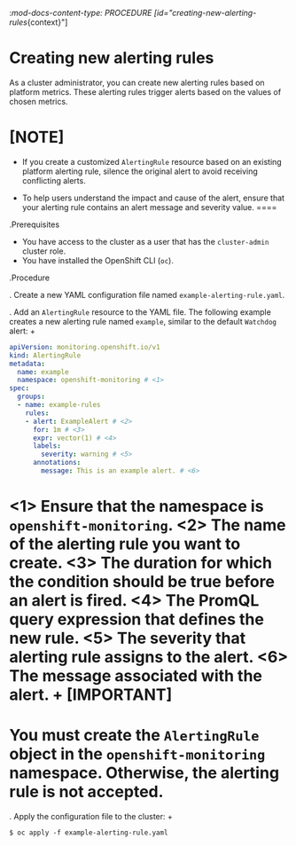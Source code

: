 :_mod-docs-content-type: PROCEDURE
[id="creating-new-alerting-rules_{context}"]
# Creating new alerting rules

As a cluster administrator, you can create new alerting rules based on platform metrics.
These alerting rules trigger alerts based on the values of chosen metrics.

[NOTE]
====
* If you create a customized `AlertingRule` resource based on an existing platform alerting rule, silence the original alert to avoid receiving conflicting alerts.

* To help users understand the impact and cause of the alert, ensure that your alerting rule contains an alert message and severity value.
====

.Prerequisites

* You have access to the cluster as a user that has the `cluster-admin` cluster role.
* You have installed the OpenShift CLI (`oc`).

.Procedure

. Create a new YAML configuration file named `example-alerting-rule.yaml`.

. Add an `AlertingRule` resource to the YAML file.
The following example creates a new alerting rule named `example`, similar to the default `Watchdog` alert:
+
```yaml
apiVersion: monitoring.openshift.io/v1
kind: AlertingRule
metadata:
  name: example
  namespace: openshift-monitoring # <1>
spec:
  groups:
  - name: example-rules
    rules:
    - alert: ExampleAlert # <2>
      for: 1m # <3>
      expr: vector(1) # <4>
      labels:
        severity: warning # <5>
      annotations:
        message: This is an example alert. # <6>
```
<1> Ensure that the namespace is `openshift-monitoring`.
<2> The name of the alerting rule you want to create.
<3> The duration for which the condition should be true before an alert is fired.
<4> The PromQL query expression that defines the new rule.
<5> The severity that alerting rule assigns to the alert.
<6> The message associated with the alert.
+
[IMPORTANT]
====
You must create the `AlertingRule` object in the `openshift-monitoring` namespace. Otherwise, the alerting rule is not accepted.
====

. Apply the configuration file to the cluster:
+
```terminal
$ oc apply -f example-alerting-rule.yaml
```
